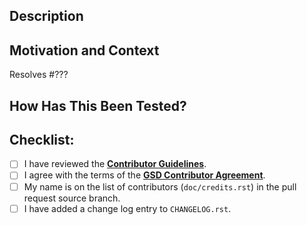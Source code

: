 <!-- Please confirm that your work is based on the correct branch. -->
<!-- Base backwards compatible bug fixes on `trunk-patch`. -->
<!-- Base additional functionality on `trunk-minor`. -->
<!-- Base API incompatible changes on `trunk-major`. -->

## Description

<!-- Describe your changes in detail. -->

## Motivation and Context

<!--- Why is this change required? What problem does it solve? -->

<!-- Replace ??? with the issue number that this pull request resolves. -->
Resolves #???

## How Has This Been Tested?

<!--- Please describe in detail how you tested your changes. -->

<!--- Please build the sphinx documentation and check that any changes to
      documentation display properly. -->

## Checklist:

- [ ] I have reviewed the [**Contributor Guidelines**](https://github.com/glotzerlab/gsd/blob/trunk-patch/CONTRIBUTING.rst).
- [ ] I agree with the terms of the [**GSD Contributor Agreement**](https://github.com/glotzerlab/gsd/blob/trunk-patch/ContributorAgreement.md).
- [ ] My name is on the list of contributors (`doc/credits.rst`) in the pull request source branch.
- [ ] I have added a change log entry to ``CHANGELOG.rst``.
